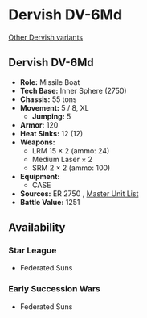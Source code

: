 # Dervish DV-6Md 

[Other Dervish variants](../dervish.md) 

## Dervish DV-6Md 

- **Role:** Missile Boat 
- **Tech Base:** Inner Sphere (2750) 
- **Chassis:** 55 tons 
- **Movement:** 5 / 8, XL 
  - **Jumping:** 5 
- **Armor:** 120 
- **Heat Sinks:** 12 (12) 
- **Weapons:** 
  - LRM 15 × 2 (ammo: 24) 
  - Medium Laser × 2 
  - SRM 2 × 2 (ammo: 100) 
- **Equipment:** 
  - CASE 
- **Sources:** ER 2750 , [Master Unit List](http://masterunitlist.info/Unit/Details/5869/dervish-dv-6md) 
- **Battle Value:** 1251 

## Availability 

### Star League 

- Federated Suns 

### Early Succession Wars 

- Federated Suns 

